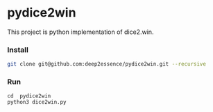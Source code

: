 # pydice2win
This project is python implementation of dice2.win.
### Install
```bash
git clone git@github.com:deep2essence/pydice2win.git --recursive
```
### Run
```
cd  pydice2win
python3 dice2win.py
```